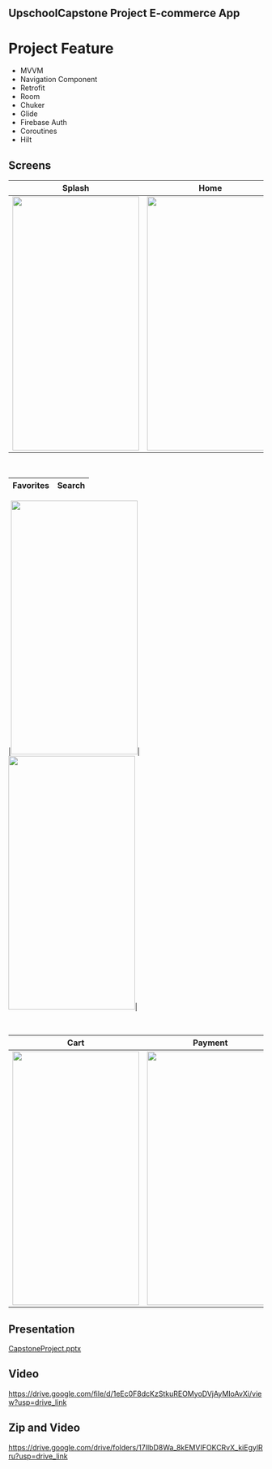 ## UpschoolCapstone Project E-commerce App

# Project Feature
- MVVM
- Navigation Component
- Retrofit
- Room
- Chuker
- Glide
- Firebase Auth
- Coroutines
- Hilt


## Screens

| Splash | Home | Detail |
| ------ | ---- | ------ |
|<img src="https://github.com/ozmerve/UpschoolCapstone/assets/88098245/0cf51c10-9e62-46b9-a760-da8d8d18ef12" width="250" height="500"/>|<img src="https://github.com/ozmerve/UpschoolCapstone/assets/88098245/7822ba40-f1bc-4786-8460-88368b98409a" width="250" height="500"/>|<img src="https://github.com/ozmerve/UpschoolCapstone/assets/88098245/e28ab4fc-6ff5-4a85-8a3d-e59725ea3cb8" width="250" height="500"/>|

</br>

| Favorites | Search |
| --------- | ------ |


|<img src="https://github.com/ozmerve/UpschoolCapstone/assets/88098245/8fd8cd95-72fc-4c9e-b589-d46a8a7c8719" width="250" height="500"/>|<img src="https://github.com/ozmerve/UpschoolCapstone/assets/88098245/a674b925-e9bf-4e89-9f5c-f1a028c9b8ed" width="250" height="500"/>|

</br>


| Cart | Payment | Success |
| ---- | ------- | ------- |
|<img src="https://github.com/ozmerve/UpschoolCapstone/assets/88098245/1d4a437e-5626-4688-9c5b-53a1e9020e54" width="250" height="500"/>|<img src="https://github.com/ozmerve/UpschoolCapstone/assets/88098245/50fbef00-eed2-4f79-bd5c-7a599a04a363" width="250" height="500"/>|<img src="https://github.com/ozmerve/UpschoolCapstone/assets/88098245/449eb783-a9f7-45b7-81c2-2d0cf5e42225" width="250" height="500"/>|

## Presentation
[CapstoneProject.pptx](https://github.com/ozmerve/UpschoolCapstone/files/13369226/CapstoneProject.pptx)

## Video
https://drive.google.com/file/d/1eEc0F8dcKzStkuREOMyoDVjAyMIoAvXi/view?usp=drive_link

## Zip and Video 
https://drive.google.com/drive/folders/17IlbD8Wa_8kEMVIFOKCRvX_kiEgylRru?usp=drive_link
